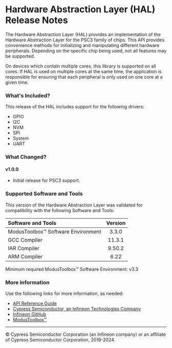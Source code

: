 # Hardware Abstraction Layer (HAL) Release Notes
The Hardware Abstraction Layer (HAL) provides an implementation of the Hardware Abstraction Layer for the PSC3 family of chips. This API provides convenience methods for initializing and manipulating different hardware peripherals. Depending on the specific chip being used, not all features may be supported.

On devices which contain multiple cores, this library is supported on all cores. If HAL is used on multiple cores at the same time, the application is responsible for ensuring that each peripheral is only used on one core at a given time.

### What's Included?
This release of the HAL includes support for the following drivers:
* GPIO
* I2C
* NVM
* SPI
* System
* UART

### What Changed?
#### v1.0.0
* Initial release for PSC3 support.

### Supported Software and Tools
This version of the Hardware Abstraction Layer was validated for compatibility with the following Software and Tools:

| Software and Tools                        | Version |
| :---                                      | :----:  |
| ModusToolbox™ Software Environment        | 3.3.0   |
| GCC Compiler                              | 11.3.1  |
| IAR Compiler                              | 9.50.2  |
| ARM Compiler                              | 6.22    |

Minimum required ModusToolbox™ Software Environment: v3.3

### More information
Use the following links for more information, as needed:
* [API Reference Guide](https://infineon.github.io/mtb-hal-psc3/html/modules.html)
* [Cypress Semiconductor, an Infineon Technologies Company](http://www.cypress.com)
* [Infineon GitHub](https://github.com/infineon)
* [ModusToolbox™](https://www.cypress.com/products/modustoolbox-software-environment)

---
© Cypress Semiconductor Corporation (an Infineon company) or an affiliate of Cypress Semiconductor Corporation, 2019-2024.
